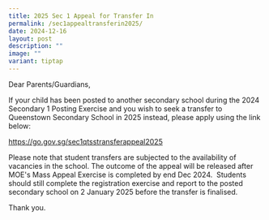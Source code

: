 ```yaml
---
title: 2025 Sec 1 Appeal for Transfer In
permalink: /sec1appealtransferin2025/
date: 2024-12-16
layout: post
description: ""
image: ""
variant: tiptap
---
```

<p>Dear Parents/Guardians,&nbsp;</p>
<p>If your child has been posted to another secondary school during the 2024
Secondary 1 Posting Exercise and you wish to seek a transfer to Queenstown
Secondary School in 2025 instead, please apply using the link below:&nbsp;</p>
<p><a href="https://go.gov.sg/sec1qtsstransferappeal2025" rel="noopener noreferrer nofollow" target="_blank">https://go.gov.sg/sec1qtsstransferappeal2025</a>&nbsp;</p>
<p>Please note that student transfers are subjected to the availability of
vacancies in the school. The outcome of the appeal will be released after
MOE's Mass Appeal Exercise is completed by end Dec 2024. &nbsp;Students
should still complete the registration exercise and report to the posted
secondary school on 2 January 2025 before the transfer is finalised.&nbsp;</p>
<p>Thank you.</p>